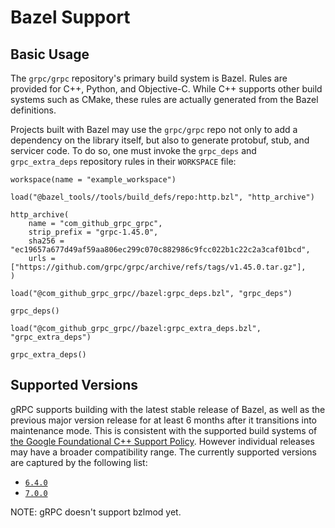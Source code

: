 # Bazel Support

## Basic Usage

The `grpc/grpc` repository's primary build system is Bazel. Rules are provided
for C++, Python, and Objective-C. While C++ supports other build systems such as
CMake, these rules are actually generated from the Bazel definitions.

Projects built with Bazel may use the `grpc/grpc` repo not only to add a
dependency on the library itself, but also to generate protobuf, stub, and
servicer code. To do so, one must invoke the `grpc_deps` and `grpc_extra_deps`
repository rules in their `WORKSPACE` file:

```starlark
workspace(name = "example_workspace")

load("@bazel_tools//tools/build_defs/repo:http.bzl", "http_archive")

http_archive(
    name = "com_github_grpc_grpc",
    strip_prefix = "grpc-1.45.0",
    sha256 = "ec19657a677d49af59aa806ec299c070c882986c9fcc022b1c22c2a3caf01bcd",
    urls = ["https://github.com/grpc/grpc/archive/refs/tags/v1.45.0.tar.gz"],
)

load("@com_github_grpc_grpc//bazel:grpc_deps.bzl", "grpc_deps")

grpc_deps()

load("@com_github_grpc_grpc//bazel:grpc_extra_deps.bzl", "grpc_extra_deps")

grpc_extra_deps()
```

## Supported Versions

gRPC supports building with the latest stable release of Bazel,
as well as the previous major version release for at least 6 months
after it transitions into maintenance mode.
This is consistent with the supported build systems of
[the Google Foundational C++ Support Policy](https://opensource.google/documentation/policies/cplusplus-support).
However individual releases may have a broader
compatibility range. The currently supported versions are captured by the
following list:

- [`6.4.0`](https://github.com/bazelbuild/bazel/releases/tag/6.4.0)
- [`7.0.0`](https://github.com/bazelbuild/bazel/releases/tag/7.0.0)

NOTE: gRPC doesn't support bzlmod yet.
